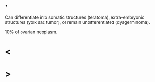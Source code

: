# .

Can differentiate into somatic structures (teratoma), extra-embryonic structures (yolk sac tumor), or remain undifferentiated (dysgerminoma).

10% of ovarian neoplasm.

# <

# >
